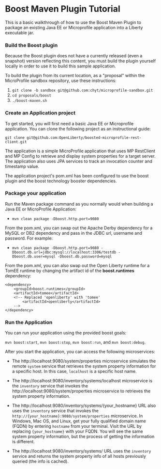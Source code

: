 # Boost Maven Plugin Tutorial

This is a basic walkthrough of how to use the Boost Maven Plugin to package an existing Java EE or Microprofile application into a Liberty executable jar.

### Build the Boost plugin

Because the Boost plugin does not have a currently released (even a snapshot) version reflecting this content, you must build the plugin yourself locally in order to use it to build this sample application.

To build the plugin from its current location, as a "proposal" within the MicroProfile sandbox repository, use these instructions:

1. `git clone -b sandbox git@github.com:chyt/microprofile-sandbox.git`
1. `cd proposals/boost`
1. `./boost-maven.sh`

### Create an Application project

To get started, you will first need a basic Java EE or Microprofile application. You can clone the following project as an instructional guide:

`git clone git@github.com:OpenLiberty/boosted-microprofile-rest-client.git`

The application is a simple MicroProfile application that uses MP RestClient and MP Config to retrieve and display system properties for a target server. The application also uses JPA services to track an invocation counter and timestamp value.

The application project's pom.xml has been configured to use the boost plugin and the boost technology booster dependencies.

### Package your application

Run the Maven package command as you normally would when building a Java EE or MicroProfile Application:

* `mvn clean package -Dboost.http.port=9080`

From the pom.xml, you can swap out the Apache Derby dependency for a MySQL or DB2 dependency and pass in the JDBC url, username and password. For example:

* `mvn clean package -Dboost.http.port=9080 -Dboost.db.url=jdbc:mysql://localhost:3306/testdb -Dboost.db.user=mysql -Dboost.db.password=mysql`

From the pom.xml, you can also swap out the Open Liberty runtime for a TomEE runtime by changing the artifact id of the **boost.runtimes** dependency:

    <dependency>
        <groupId>boost.runtimes</groupId>
        <artifactId>tomee</artifactId>
        <!-- Replaced 'openliberty' with 'tomee'
            <artifactId>openliberty</artifactId>
        -->			
    </dependency>

### Run the Application

You can run your application using the provided boost goals: 

`mvn boost:start`, `mvn boost:stop`, `mvn boost:run`, and `mvn boost:debug`. 

After you start the application, you can access the following microservices:

* The http://localhost:9080/system/properties  microservice simulates the remote `system` service that retrieves the system property information for a specific host. In this case, `localhost` is a specific host name.

* The http://localhost:9080/inventory/systems/localhost microservice is the `inventory` service that invokes the http://localhost:9080/system/properties microservice to retrieves the system property information.

* The http://localhost:9080/inventory/systems/{your_hostname} URL also uses the `inventory` service that invokes the `http://{your_hostname}:9080/system/properties` microservice. In Windows, Mac OS, and Linux, get your fully qualified domain name (FQDN) by entering `hostname` from your terminal. Visit the URL by replacing `{your_hostname}` with your FQDN.
You will see the same system property information, but the process of getting the information is different.

* The http://localhost:9080/inventory/systems/ URL uses the `inventory` service and returns the system property info of all hosts previously queried (the info is cached).

